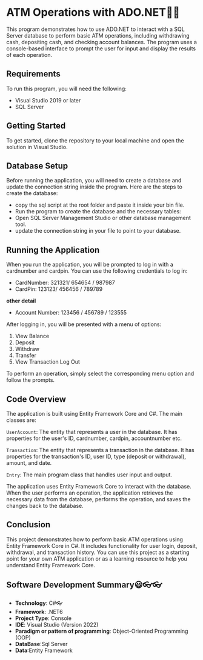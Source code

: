 ﻿# ATM Operations with ADO.NET🤷‍♀️

This program demonstrates how to use ADO.NET to interact with a SQL Server database to perform basic ATM operations,
including withdrawing cash, depositing cash, and checking account balances.
The program uses a console-based interface to prompt the user for input and display the results of each operation.

## Requirements

To run this program, you will need the following:

 + Visual Studio 2019 or later
 + SQL Server
 

 ## Getting Started
 To get started, clone the repository to your local machine and open the solution in Visual Studio.
 
 ## Database Setup
 
 Before running the application, you will need to create a database and update the
 connection string inside the program. Here are the steps to create the database:
 
 + copy the sql script at the root folder and paste it inside your bin file.
 + Run the program to create the database and the necessary tables:
  + Open SQL Server Management Studio or other database management tool.
 + update the connection string in your file to point to your database.

 ## Running the Application

 When you run the application, you will be prompted to log in with a cardnumber and cardpin.
 You can use the following credentials to log in:
   + CardNumber: 321321/ 654654 / 987987
   + CardPin: 123123/    456456 / 789789
   
   **other detail**
   + Account Number:  123456 / 456789 / 123555

   After logging in, you will be presented with a menu of options:
   1. View Balance
   2. Deposit
   3. Withdraw
   4. Transfer
   5. View Transaction
   Log Out

To perform an operation, simply select the corresponding menu option and follow the prompts.


## Code Overview
The application is built using Entity Framework Core and C#. The main classes are:
   
`UserAccount`: The entity that represents a user in the database. It has properties for the user's ID, cardnumber, cardpin, accountnumber etc.

`Transaction`: The entity that represents a transaction in the database. It has properties for the transaction's ID, user ID, type (deposit or withdrawal), amount, and date.

`Entry`: The main program class that handles user input and output.

The application uses Entity Framework Core to interact with the database. When the user performs an operation, the application retrieves the necessary data from the database,
performs the operation, and saves the changes back to the database.

## Conclusion
This project demonstrates how to perform basic ATM operations using Entity Framework Core in C#. It includes functionality for user login, deposit, withdrawal, and transaction history. You can use this project as a starting point 
for your own ATM application or as a learning resource to help you understand Entity Framework Core.

## Software Development Summary😃👓👓
* **Technology**: C#👓
* **Framework**: .NET6
* **Project Type**: Console
* **IDE**: Visual Studio (Version 2022)
* **Paradigm or pattern of programming**: Object-Oriented Programming (OOP)
* **DataBase**:Sql Server
* **Data**:Entity Framework




